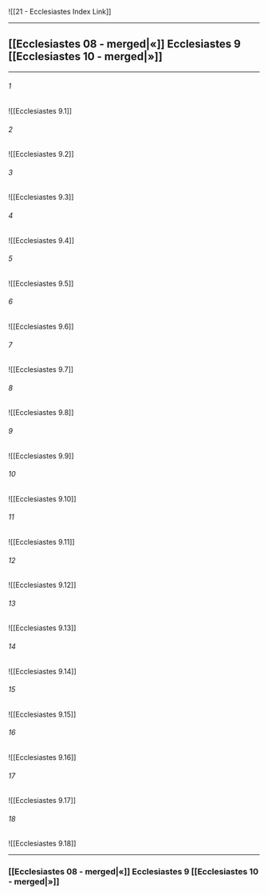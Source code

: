 ![[21 - Ecclesiastes Index Link]]

---
##  [[Ecclesiastes 08 - merged|«]] Ecclesiastes 9 [[Ecclesiastes 10 - merged|»]]

---

###### 1
![[Ecclesiastes 9.1]] 

###### 2
![[Ecclesiastes 9.2]] 

###### 3
![[Ecclesiastes 9.3]] 

###### 4
![[Ecclesiastes 9.4]]

###### 5 
![[Ecclesiastes 9.5]] 

###### 6
![[Ecclesiastes 9.6]] 

###### 7
![[Ecclesiastes 9.7]] 

###### 8
![[Ecclesiastes 9.8]] 

###### 9
![[Ecclesiastes 9.9]] 

###### 10
![[Ecclesiastes 9.10]] 

###### 11
![[Ecclesiastes 9.11]] 

###### 12
![[Ecclesiastes 9.12]]

###### 13
![[Ecclesiastes 9.13]] 

###### 14
![[Ecclesiastes 9.14]] 

###### 15
![[Ecclesiastes 9.15]]

###### 16
![[Ecclesiastes 9.16]] 

###### 17
![[Ecclesiastes 9.17]]

###### 18
![[Ecclesiastes 9.18]] 


---
###  [[Ecclesiastes 08 - merged|«]] Ecclesiastes 9 [[Ecclesiastes 10 - merged|»]]